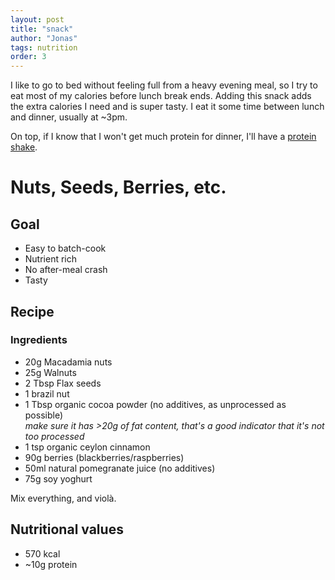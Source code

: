 ```yaml
---
layout: post
title: "snack"
author: "Jonas"
tags: nutrition
order: 3
---
```


I like to go to bed without feeling full from a heavy evening meal, so I try to eat most of my calories before lunch break ends. Adding this snack adds the extra calories I need and is super tasty. I eat it some time between lunch and dinner, usually at ~3pm.

On top, if I know that I won't get much protein for dinner, I'll have a [protein shake](/hidden_posts/food/2023-12-13-Shake.html).


# Nuts, Seeds, Berries, etc.

## Goal
- Easy to batch-cook
- Nutrient rich
- No after-meal crash 
- Tasty

## Recipe

### Ingredients
- 20g Macadamia nuts
- 25g Walnuts
- 2 Tbsp Flax seeds
- 1 brazil nut
- 1 Tbsp organic cocoa powder (no additives, as unprocessed as possible)  
*make sure it has >20g of fat content, that's a good indicator that it's not too processed*
- 1 tsp organic ceylon cinnamon
- 90g berries (blackberries/raspberries)
- 50ml natural pomegranate juice (no additives)
- 75g soy yoghurt

Mix everything, and violà.

## Nutritional values

- 570 kcal
- ~10g protein


